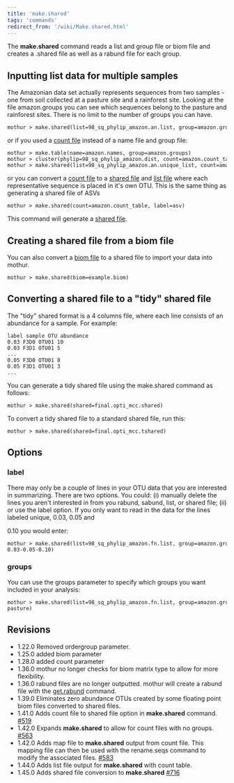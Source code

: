 ```yaml
---
title: 'make.shared'
tags: 'commands'
redirect_from: '/wiki/Make.shared.html'
---
```

The **make.shared** command reads a list and group file or biom file and
creates a .shared file as well as a rabund file for each group.

## Inputting list data for multiple samples

The Amazonian data set actually represents sequences from two samples -
one from soil collected at a pasture site and a rainforest site. Looking
at the file amazon.groups you can see which sequences belong to the
pasture and rainforest sites. There is no limit to the number of groups
you can have.

    mothur > make.shared(list=98_sq_phylip_amazon.an.list, group=amazon.groups)

or if you used a [ count file](/wiki/Count_File) instead of a name
file and group file:

    mothur > make.table(name=amazon.names, group=amazon.groups)
    mothur > cluster(phylip=98_sq_phylip_amazon.dist, count=amazon.count_table)
    mothur > make.shared(list=98_sq_phylip_amazon.an.unique_list, count=amazon.count_table)

or you can convert a [ count file](/wiki/Count_File) to a [shared
file](/wiki/shared_file) and [list file](/wiki/list_file)
where each representative sequence is placed in it's own OTU. This is the same thing as generating a shared file of ASVs

    mothur > make.shared(count=amazon.count_table, label=asv)

This command will generate a [shared file](/wiki/shared_file).

## Creating a shared file from a biom file

You can also convert a [biom file](https://github.com/biocore/biom-format) to a shared file to import your data into mothur.

    mothur > make.shared(biom=example.biom)
    
## Converting a shared file to a "tidy" shared file

The "tidy" shared format is a 4 columns file, where each line consists of an abundance for a sample. For example:

    label sample OTU abundance
    0.03 F3D0 OTU01 10
    0.03 F3D1 OTU01 5
    ...
    0.05 F3D0 OTU01 8
    0.05 F3D1 OTU01 3
    ...
    
You can generate a tidy shared file using the make.shared command as follows:

    mothur > make.shared(shared=final.opti_mcc.shared)
    
To convert a tidy shared file to a standard shared file, run this:

    mothur > make.shared(shared=final.opti_mcc.tshared)


## Options

### label

There may only be a couple of lines in your OTU data that you are
interested in summarizing. There are two options. You could: (i)
manually delete the lines you aren't interested in from you rabund,
sabund, list, or shared file; (ii) or use the label option. If you only
want to read in the data for the lines labeled unique, 0.03, 0.05 and

0\.10 you would enter:

    mothur > make.shared(list=98_sq_phylip_amazon.fn.list, group=amazon.groups, label=unique-0.03-0.05-0.10)

### groups

You can use the groups parameter to specify which groups you want
included in your analysis:

    mothur > make.shared(list=98_sq_phylip_amazon.fn.list, group=amazon.groups, groups=forest-pasture)

## Revisions

-   1.22.0 Removed ordergroup parameter.
-   1.25.0 added biom parameter
-   1.28.0 added count parameter
-   1.36.0 mothur no longer checks for biom matrix type to allow for
    more flexibility.
-   1.36.0 rabund files are no longer outputted. mothur will create a
    rabund file with the [get.rabund](/wiki/get.rabund) command.
-   1.39.0 Eliminates zero abundance OTUs created by some floating point
    biom files converted to shared files.
-   1.41.0 Adds count file to shared file option in **make.shared** command.
    [\#519](https://github.com/mothur/mothur/issues/519)
-   1.42.0 Expands **make.shared** to allow for count files with no groups.
    [\#563](https://github.com/mothur/mothur/issues/563)
-   1.42.0 Adds map file to **make.shared** output from count file. This
    mapping file can then be used with the rename.seqs command to modify
    the associated files.
    [\#583](https://github.com/mothur/mothur/issues/583)
-   1.44.0 Adds list file output for **make.shared** with count table.
-   1.45.0 Adds shared file conversion to **make.shared** [\#716](https://github.com/mothur/mothur/issues/#716)
